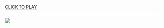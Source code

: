 
<a href="https://premium76.site?title=unblocked_games_uno_online&ref=13M">CLICK TO PLAY</a></h3>
<hr>

<a href="https://premium76.site?title=unblocked_games_uno_online&ref=13M"><img src="https://clearcache.store/games.png"></a>


